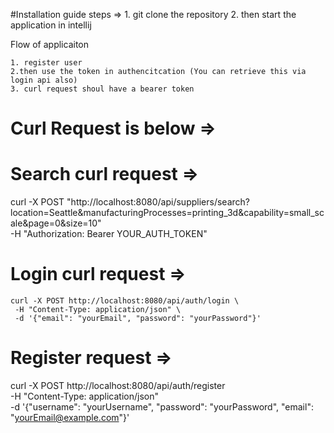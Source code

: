 #Installation guide
steps => 
    1. git clone the repository
    2. then start the application in intellij


Flow of applicaiton

    1. register user 
    2.then use the token in authencitcation (You can retrieve this via login api also)
    3. curl request shoul have a bearer token

   # Curl Request is below =>
    
   # Search curl request =>
   
   curl -X POST "http://localhost:8080/api/suppliers/search?location=Seattle&manufacturingProcesses=printing_3d&capability=small_scale&page=0&size=10" \
     -H "Authorization: Bearer YOUR_AUTH_TOKEN"


# Login curl request =>
    curl -X POST http://localhost:8080/api/auth/login \
     -H "Content-Type: application/json" \
     -d '{"email": "yourEmail", "password": "yourPassword"}'

# Register request =>

curl -X POST http://localhost:8080/api/auth/register \
     -H "Content-Type: application/json" \
     -d '{"username": "yourUsername", "password": "yourPassword", "email": "yourEmail@example.com"}'
